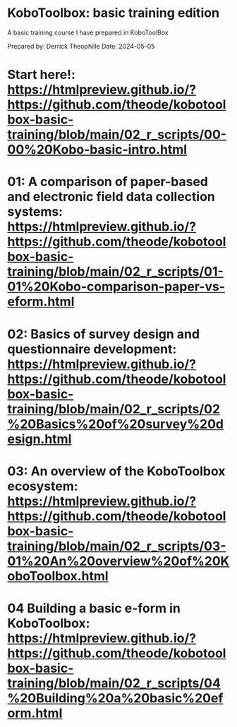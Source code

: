 # KoboToolbox: basic training edition
A basic training course I have prepared in KoboToolBox

Prepared by: Derrick Theophille
Date: 2024-05-05

# Start here!: <https://htmlpreview.github.io/?https://github.com/theode/kobotoolbox-basic-training/blob/main/02_r_scripts/00-00%20Kobo-basic-intro.html>

# 01: A comparison of paper-based and electronic field data collection systems: <https://htmlpreview.github.io/?https://github.com/theode/kobotoolbox-basic-training/blob/main/02_r_scripts/01-01%20Kobo-comparison-paper-vs-eform.html>

# 02: Basics of survey design and questionnaire development: <https://htmlpreview.github.io/?https://github.com/theode/kobotoolbox-basic-training/blob/main/02_r_scripts/02%20Basics%20of%20survey%20design.html>

# 03: An overview of the KoboToolbox ecosystem: <https://htmlpreview.github.io/?https://github.com/theode/kobotoolbox-basic-training/blob/main/02_r_scripts/03-01%20An%20overview%20of%20KoboToolbox.html>

# 04 Building a basic e-form in KoboToolbox: <https://htmlpreview.github.io/?https://github.com/theode/kobotoolbox-basic-training/blob/main/02_r_scripts/04%20Building%20a%20basic%20eform.html>
